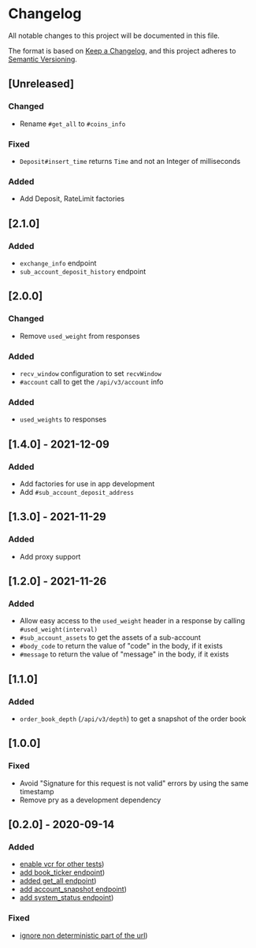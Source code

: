 # Changelog
All notable changes to this project will be documented in this file.

The format is based on [Keep a Changelog](https://keepachangelog.com/en/1.0.0/),
and this project adheres to [Semantic Versioning](https://semver.org/spec/v2.0.0.html).

## [Unreleased]
### Changed
- Rename `#get_all` to `#coins_info`

### Fixed
- `Deposit#insert_time` returns `Time` and not an Integer of milliseconds

### Added
- Add Deposit, RateLimit factories

## [2.1.0]
### Added
- `exchange_info` endpoint
- `sub_account_deposit_history` endpoint

## [2.0.0]
### Changed
- Remove `used_weight` from responses

### Added
- `recv_window` configuration to set `recvWindow`
- `#account` call to get the `/api/v3/account` info

### Added
- `used_weights` to responses

## [1.4.0] - 2021-12-09
### Added
- Add factories for use in app development
- Add `#sub_account_deposit_address`

## [1.3.0] - 2021-11-29
### Added
- Add proxy support

## [1.2.0] - 2021-11-26
### Added
- Allow easy access to the `used_weight` header in a response by calling `#used_weight(interval)`
- `#sub_account_assets` to get the assets of a sub-account
- `#body_code` to return the value of "code" in the body, if it exists
- `#message` to return the value of "message" in the body, if it exists

## [1.1.0]
### Added
- `order_book_depth` (`/api/v3/depth`) to get a snapshot of the order book

## [1.0.0]
### Fixed
- Avoid "Signature for this request is not valid" errors by using the same timestamp
- Remove pry as a development dependency

## [0.2.0] - 2020-09-14
### Added

- [enable vcr for other tests](/../../commit/aaf2fbb))
- [add book_ticker endpoint](/../../commit/bc7c896))
- [added get_all endpoint](/../../commit/b22fa3f))
- [add account_snapshot endpoint](/../../commit/e64826a))
- [add system_status endpoint](/../../commit/fbc3c36))

### Fixed
- [ignore non deterministic part of the url](/../../commit/647a822))
